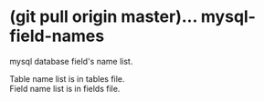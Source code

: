 (git pull origin master)...
mysql-field-names
=================

mysql database field's name list.

Table name list is in tables file.<br>
Field name list is in fields file.


